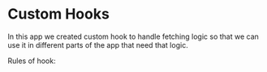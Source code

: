 # Custom Hooks 

In this app we created custom hook to handle fetching logic so that we can use it in different parts of the app that need that logic.

Rules of hook:
